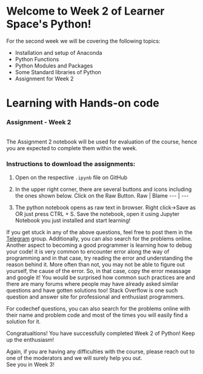 # Welcome to Week 2 of Learner Space's Python! 
For the second week we will be covering the following topics:
* Installation and setup of Anaconda 
* Python Functions
* Python Modules and Packages
* Some Standard libraries of Python
* Assignment for Week 2


# Learning with Hands-on code
### Assignment - Week 2


<br> The Assignment 2 notebook will be used for evaluation of the course, hence you are expected to complete them within the week.

### Instructions to download the assignments:
1. Open on the respective `.ipynb` file on GitHub
2. In the upper right corner, there are several buttons and icons including the ones shown below. Click on the Raw Button.
       Raw | Blame
      --- | ---
      
3. The python notebook opens as raw text in browser. Right click->Save as OR just press CTRL + S. Save the notebook, open it using Jupyter Notebook you just installed and start learning! 


If you get stuck in any of the above questions, feel free to post them in the [Telegram](https://t.me/joinchat/OEr2Tk_ieMMmwihkBQVjFw) group. Additionally, you can also search for the problems online. Another aspect to becoming a good programmer is learning how to debug your code! it is very common to encounter error along the way of programming and in that case, try reading the error and understanding the reason behind it. More often than not, you may not be able to figure out yourself, the cause of the error. So, in that case, copy the error meassage and google it! You would be surprised how common such practices are and there are many forums where people may have already asked similar questions and have gotten solutions too! Stack Overflow is one such question and answer site for professional and enthusiast programmers. 

For codechef questions, you can also search for the problems online with their name and problem code and most of the times you will easily find a solution for it. 

Congratualtions! You have successfully completed Week 2 of Python! Keep up the enthusiasm! 

Again, if you are having any difficulties with the course, please reach out to one of the moderators and we will surely help you out. 
<br>See you in Week 3!














